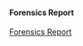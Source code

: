 #### Forensics Report

[Forensics Report](/20-Forensics/documents/21.3%20The%20Final%20Report%20.pdf)